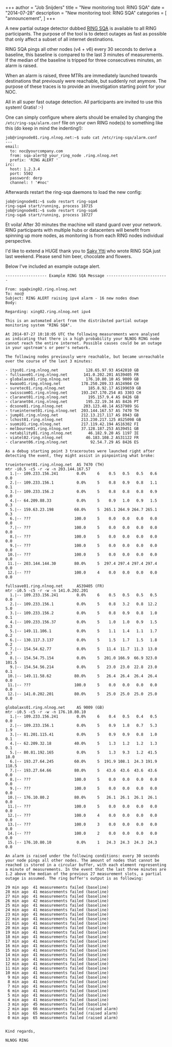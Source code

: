 +++
author = "Job Snijders"
title = "New monitoring tool: RING SQA"
date = "2014-07-28"
description = "New monitoring tool: RING SQA"
categories = [
    "announcement",
]
+++

A new partial outage detector dubbed [RING SQA](https://github.com/NLNOG/ring-sqa/) is available to all RING participants. The purpose of the tool is to detect outages as fast as possible that only affect a subset of all internet destinations.

RING SQA pings all other nodes (v4 + v6) every 30 seconds to derive a baseline, this baseline is compared to the last 3 minutes of measurements. If the median of the baseline is tripped for three consecutives minutes, an alarm is raised.

When an alarm is raised, three MTRs are immediately launched towards destinations that previously were reachable, but suddenly not anymore. The purpose of these traces is to provide an investigation starting point for your NOC.

All in all super fast outage detection. All participants are invited to use this system! Gratis! :-)

One can simply configure where alerts should be emailed by changing the `/etc/ring-sqa/alarm.conf` file on your own RING node(s) to something like this (do keep in mind the indenting!):

```
job@ringnode01.ring.nlnog.net:~$ sudo cat /etc/ring-sqa/alarm.conf
---
email:
  to: noc@yourcompany.com
  from: sqa-alert@ your_ring_node .ring.nlnog.net
  prefix: 'RING ALERT '
irc:
  host: 1.2.3.4
  port: 5502
  password: derp
  channel: ! '#noc'
```

Afterwards restart the ring-sqa daemons to load the new config:

```
job@ringnode01:~$ sudo restart ring-sqa4
ring-sqa4 start/running, process 18715
job@ringnode01:~$ sudo restart ring-sqa6
ring-sqa6 start/running, process 18727
```

Et voila! After 30 minutes the machine will stand guard over your network. RING participants with multiple hubs or datacenters will benefit from spinning up more nodes, as monitoring is from each RING nodes individual perspective.

I'd like to extend a HUGE thank you to [Saky Ytti](http://blog.ip.fi/) who wrote RING SQA just last weekend. Please send him beer, chocolate and flowers.

Below I've included an example outage alert.

```
------------------ Example RING SQA Message ---------------------------

From: sqa@xing02.ring.nlnog.net
To: noc@
Subject: RING ALERT raising ipv4 alarm - 16 new nodes down
Body:

Regarding: xing02.ring.nlnog.net ipv4

This is an automated alert from the distributed partial outage
monitoring system "RING SQA".

At 2014-07-27 10:18:05 UTC the following measurements were analysed
as indicating that there is a high probability your NLNOG RING node
cannot reach the entire internet. Possible causes could be an outage
in your upstream's or peer's network.

The following nodes previously were reachable, but became unreachable
over the course of the last 3 minutes:

- itps01.ring.nlnog.net            128.65.97.93 AS42010 GB
- fullsave01.ring.nlnog.net       141.0.202.201 AS39405 FR
- globalaxs01.ring.nlnog.net       176.10.80.10 AS 9009 GB
- kwaoo01.ring.nlnog.net         178.250.209.33 AS24904 CH
- suretec01.ring.nlnog.net          185.8.92.17 AS199659 GB
- swisscom01.ring.nlnog.net      193.247.170.254 AS 3303 CH
- claranet01.ring.nlnog.net         195.157.9.4 AS 8426 GB
- claranet04.ring.nlnog.net        195.22.19.34 AS 8426 PT
- dcsone01.ring.nlnog.net         203.123.48.14 AS37989 SG
- trueinternet01.ring.nlnog.net  203.144.167.57 AS 7470 TH
- jump01.ring.nlnog.net          212.13.217.117 AS 8943 GB
- lchost01.ring.nlnog.net        213.230.217.125 AS25098 GB
- suomi01.ring.nlnog.net         217.119.42.194 AS16302 FI
- melbourne01.ring.nlnog.net     37.128.187.253 AS39451 GB
- netability01.ring.nlnog.net       46.182.9.20 AS 1197 IE
- viatel02.ring.nlnog.net          46.183.108.2 AS31122 FR
- claranet06.ring.nlnog.net          92.54.7.29 AS 8426 ES

As a debug starting point 3 traceroutes were launched right after
detecting the event, they might assist in pinpointing what broke:

trueinternet01.ring.nlnog.net  AS 7470 (TH)
mtr -i0.5 -c5 -r -w -n 203.144.167.57
  1.|-- 109.233.156.241        0.0%     6    0.5   0.5   0.5   0.6   0.0
  2.|-- 109.233.156.1          0.0%     5    0.8   0.9   0.8   1.1   0.1
  3.|-- 109.233.156.2          0.0%     5    0.8   0.8   0.8   0.9   0.0
  4.|-- 64.209.88.33           0.0%     5    0.9   1.0   0.9   1.5   0.3
  5.|-- 159.63.23.198         60.0%     5  265.1 264.9 264.7 265.1   0.3
  6.|-- ???                   100.0     5    0.0   0.0   0.0   0.0   0.0
  7.|-- ???                   100.0     5    0.0   0.0   0.0   0.0   0.0
  8.|-- ???                   100.0     5    0.0   0.0   0.0   0.0   0.0
  9.|-- ???                   100.0     5    0.0   0.0   0.0   0.0   0.0
 10.|-- ???                   100.0     5    0.0   0.0   0.0   0.0   0.0
 11.|-- 203.144.144.30        80.0%     5  297.4 297.4 297.4 297.4   0.0
 12.|-- ???                   100.0     4    0.0   0.0   0.0   0.0   0.0

fullsave01.ring.nlnog.net      AS39405 (FR)
mtr -i0.5 -c5 -r -w -n 141.0.202.201
  1.|-- 109.233.156.241        0.0%     6    0.5   0.5   0.5   0.5   0.0
  2.|-- 109.233.156.1          0.0%     5    0.8   3.2   0.8  12.2   5.0
  3.|-- 109.233.156.2          0.0%     5    0.8   0.9   0.8   1.0   0.1
  4.|-- 109.233.156.37         0.0%     5    1.0   1.0   0.9   1.5   0.3
  5.|-- 149.11.106.1           0.0%     5    1.1   1.4   1.1   1.7   0.2
  6.|-- 130.117.3.137          0.0%     5    1.5   1.7   1.5   1.8   0.2
  7.|-- 154.54.62.77           0.0%     5   11.4  11.7  11.3  13.0   0.7
  8.|-- 154.54.75.154          0.0%     5  201.0 166.9  66.9 323.0 101.5
  9.|-- 154.54.56.214          0.0%     5   23.0  23.0  22.8  23.0   0.1
 10.|-- 149.11.58.62          80.0%     5   26.4  26.4  26.4  26.4   0.0
 11.|-- ???                   100.0     5    0.0   0.0   0.0   0.0   0.0
 12.|-- 141.0.202.201         80.0%     5   25.0  25.0  25.0  25.0   0.0

globalaxs01.ring.nlnog.net     AS 9009 (GB)
mtr -i0.5 -c5 -r -w -n 176.10.80.10
  1.|-- 109.233.156.241        0.0%     6    0.4   0.5   0.4   0.5   0.0
  2.|-- 109.233.156.1          0.0%     5    0.9   1.8   0.7   5.3   1.9
  3.|-- 81.201.115.41          0.0%     5    0.9   0.9   0.8   1.0   0.1
  4.|-- 62.209.32.18          40.0%     5    1.3   1.2   1.2   1.3   0.1
  5.|-- 80.81.192.165          0.0%     5    1.3   9.3   1.2  41.5  18.0
  6.|-- 193.27.64.245         60.0%     5  191.9 108.1  24.3 191.9 118.5
  7.|-- 193.27.64.66          80.0%     5   43.6  43.6  43.6  43.6   0.0
  8.|-- ???                   100.0     5    0.0   0.0   0.0   0.0   0.0
  9.|-- ???                   100.0     5    0.0   0.0   0.0   0.0   0.0
 10.|-- 176.10.80.2           80.0%     5   26.1  26.1  26.1  26.1   0.0
 11.|-- ???                   100.0     5    0.0   0.0   0.0   0.0   0.0
 12.|-- ???                   100.0     4    0.0   0.0   0.0   0.0   0.0
 13.|-- ???                   100.0     3    0.0   0.0   0.0   0.0   0.0
 14.|-- ???                   100.0     2    0.0   0.0   0.0   0.0   0.0
 15.|-- 176.10.80.10           0.0%     1   24.3  24.3  24.3  24.3   0.0

An alarm is raised under the following conditions: every 30 seconds
your node pings all other nodes. The amount of nodes that cannot be
reached is stored in a circular buffer, with each element representing
a minute of measurements. In the event that the last three minutes are
1.2 above the median of the previous 27 measurement slots, a partial
outage is assumed. The ring buffer's output is as following:

29 min ago  41 measurements failed (baseline)
28 min ago  41 measurements failed (baseline)
27 min ago  41 measurements failed (baseline)
26 min ago  42 measurements failed (baseline)
25 min ago  41 measurements failed (baseline)
24 min ago  41 measurements failed (baseline)
23 min ago  41 measurements failed (baseline)
22 min ago  41 measurements failed (baseline)
21 min ago  41 measurements failed (baseline)
20 min ago  41 measurements failed (baseline)
19 min ago  41 measurements failed (baseline)
18 min ago  41 measurements failed (baseline)
17 min ago  41 measurements failed (baseline)
16 min ago  41 measurements failed (baseline)
15 min ago  41 measurements failed (baseline)
14 min ago  41 measurements failed (baseline)
13 min ago  41 measurements failed (baseline)
12 min ago  41 measurements failed (baseline)
11 min ago  41 measurements failed (baseline)
10 min ago  41 measurements failed (baseline)
 9 min ago  41 measurements failed (baseline)
 8 min ago  41 measurements failed (baseline)
 7 min ago  41 measurements failed (baseline)
 6 min ago  41 measurements failed (baseline)
 5 min ago  41 measurements failed (baseline)
 4 min ago  41 measurements failed (baseline)
 3 min ago  45 measurements failed (baseline)
 2 min ago  66 measurements failed (raised alarm)
 1 min ago  65 measurements failed (raised alarm)
 0 min ago  65 measurements failed (raised alarm)


Kind regards,

NLNOG RING
```

